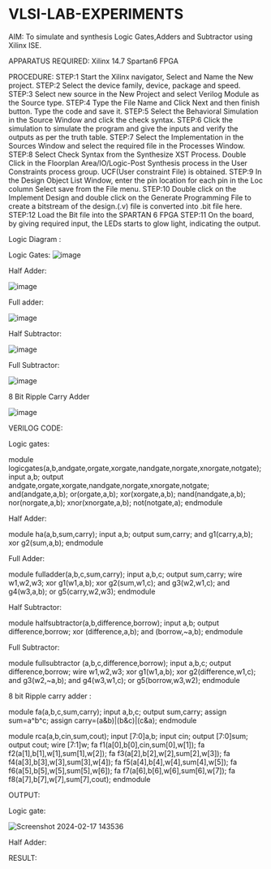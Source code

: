 # VLSI-LAB-EXPERIMENTS
AIM: To simulate and synthesis Logic Gates,Adders and Subtractor using Xilinx ISE.

APPARATUS REQUIRED: Xilinx 14.7 Spartan6 FPGA

PROCEDURE: STEP:1 Start the Xilinx navigator, Select and Name the New project. STEP:2 Select the device family, device, package and speed. STEP:3 Select new source in the New Project and select Verilog Module as the Source type. STEP:4 Type the File Name and Click Next and then finish button. Type the code and save it. STEP:5 Select the Behavioral Simulation in the Source Window and click the check syntax. STEP:6 Click the simulation to simulate the program and give the inputs and verify the outputs as per the truth table. STEP:7 Select the Implementation in the Sources Window and select the required file in the Processes Window. STEP:8 Select Check Syntax from the Synthesize XST Process. Double Click in the Floorplan Area/IO/Logic-Post Synthesis process in the User Constraints process group. UCF(User constraint File) is obtained. STEP:9 In the Design Object List Window, enter the pin location for each pin in the Loc column Select save from the File menu. STEP:10 Double click on the Implement Design and double click on the Generate Programming File to create a bitstream of the design.(.v) file is converted into .bit file here. STEP:12 Load the Bit file into the SPARTAN 6 FPGA STEP:11 On the board, by giving required input, the LEDs starts to glow light, indicating the output.

Logic Diagram :

Logic Gates:
![image](https://github.com/navaneethans/VLSI-LAB-EXPERIMENTS/assets/6987778/ee17970c-3ac9-4603-881b-88e2825f41a4)


Half Adder:

![image](https://github.com/navaneethans/VLSI-LAB-EXPERIMENTS/assets/6987778/0e1ecb96-0c25-4556-832b-aeeedfdfe7b9)


Full adder:

![image](https://github.com/navaneethans/VLSI-LAB-EXPERIMENTS/assets/6987778/9bb3964c-438f-469d-a3de-c1cca6f323fb)


Half Subtractor:

![image](https://github.com/navaneethans/VLSI-LAB-EXPERIMENTS/assets/6987778/731470b7-eb4e-49f8-8bb7-2994052a7184)



Full Subtractor:

![image](https://github.com/navaneethans/VLSI-LAB-EXPERIMENTS/assets/6987778/d66f874b-c1f2-44b3-a035-7149b56430c1)



8 Bit Ripple Carry Adder

![image](https://github.com/navaneethans/VLSI-LAB-EXPERIMENTS/assets/6987778/7385a408-40a5-4203-8050-b72818622d79)



VERILOG CODE:

Logic gates:

module logicgates(a,b,andgate,orgate,xorgate,nandgate,norgate,xnorgate,notgate);
input a,b;
output andgate,orgate,xorgate,nandgate,norgate,xnorgate,notgate;
and(andgate,a,b);
or(orgate,a,b);
xor(xorgate,a,b);
nand(nandgate,a,b);  
nor(norgate,a,b);
xnor(xnorgate,a,b);
not(notgate,a);
endmodule

Half Adder:

module ha(a,b,sum,carry);
input a,b;
output sum,carry;
and g1(carry,a,b);
xor g2(sum,a,b);
endmodule

Full Adder:

module fulladder(a,b,c,sum,carry);
input a,b,c;
output sum,carry;
wire w1,w2,w3;
xor g1(w1,a,b);
xor g2(sum,w1,c);
and g3(w2,w1,c);
and g4(w3,a,b);
or g5(carry,w2,w3);
endmodule

Half Subtractor:

module halfsubtractor(a,b,difference,borrow);
input a,b;
output difference,borrow;
xor (difference,a,b);
and (borrow,~a,b);
endmodule

Full Subtractor:

module fullsubtractor (a,b,c,difference,borrow);
input a,b,c;
output difference,borrow;
wire w1,w2,w3;
xor g1(w1,a,b);
xor g2(difference,w1,c);
and g3(w2,~a,b);
and g4(w3,w1,c);
or g5(borrow,w3,w2);
endmodule

8 bit Ripple carry adder :

module fa(a,b,c,sum,carry);
input a,b,c;
output sum,carry;
assign sum=a^b^c;
assign carry=(a&b)|(b&c)|(c&a);
endmodule

module rca(a,b,cin,sum,cout);
input [7:0]a,b;
input cin;
output [7:0]sum;
output cout;
wire [7:1]w;
fa f1(a[0],b[0],cin,sum[0],w[1]);
fa f2(a[1],b[1],w[1],sum[1],w[2]);
fa f3(a[2],b[2],w[2],sum[2],w[3]);
fa f4(a[3],b[3],w[3],sum[3],w[4]);
fa f5(a[4],b[4],w[4],sum[4],w[5]);
fa f6(a[5],b[5],w[5],sum[5],w[6]);
fa f7(a[6],b[6],w[6],sum[6],w[7]);
fa f8(a[7],b[7],w[7],sum[7],cout);
endmodule

OUTPUT:

Logic gate:

![Screenshot 2024-02-17 143536](https://github.com/porkodivasu/VLSI-LAB-EXP-1/assets/160757120/84602e8f-bb2b-4fab-9b58-593dbb0dae71)

Half Adder:


RESULT:

